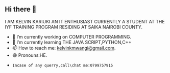 ## Hi there 👋
I AM KELVIN KARIUKI AN IT ENTHUSIAST CURRENTLY A STUDENT AT THE IYF TRAINING PROGRAM RESIDING AT SAIKA NAIROBI COUNTY.
- 🔭 I’m currently working on COMPUTER PROGRAMMING.
- 🌱 I’m currently learning THE JAVA SCRIPT,PYTHON,C++                                                                               
- 📫 How to reach me: kelvinkmwangi@gmail.com.
- 😄 Pronouns:HE. 
-     Incase of any querry,call\chat me:0799757915
